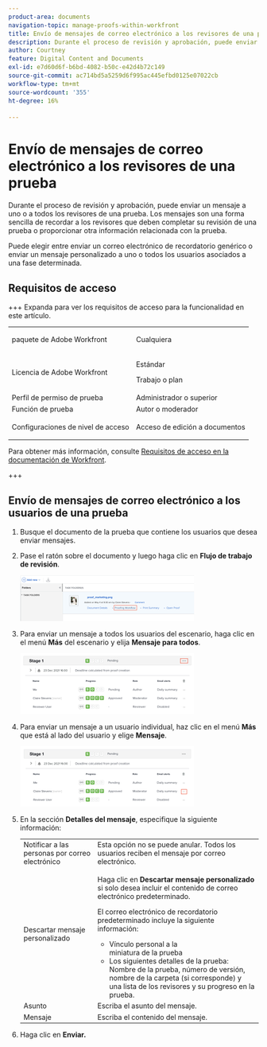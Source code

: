 ```yaml
---
product-area: documents
navigation-topic: manage-proofs-within-workfront
title: Envío de mensajes de correo electrónico a los revisores de una prueba
description: Durante el proceso de revisión y aprobación, puede enviar un mensaje a uno o a todos los revisores de una prueba. Los mensajes son una forma sencilla de recordar a los revisores que deben completar su revisión de una prueba o proporcionar otra información relacionada con la prueba.
author: Courtney
feature: Digital Content and Documents
exl-id: e7d60d6f-b6bd-4082-b50c-e42d4b72c149
source-git-commit: ac714bd5a5259d6f995ac445efbd0125e07022cb
workflow-type: tm+mt
source-wordcount: '355'
ht-degree: 16%

---
```


# Envío de mensajes de correo electrónico a los revisores de una prueba

Durante el proceso de revisión y aprobación, puede enviar un mensaje a uno o a todos los revisores de una prueba. Los mensajes son una forma sencilla de recordar a los revisores que deben completar su revisión de una prueba o proporcionar otra información relacionada con la prueba.

Puede elegir entre enviar un correo electrónico de recordatorio genérico o enviar un mensaje personalizado a uno o todos los usuarios asociados a una fase determinada.

## Requisitos de acceso

+++ Expanda para ver los requisitos de acceso para la funcionalidad en este artículo.

<table style="table-layout:auto"> 
 <col> 
 <col> 
 <tbody> 
  <tr> 
   <td role="rowheader">paquete de Adobe Workfront</td> 
   <td> <p>Cualquiera</p> </td> 
  </tr> 
  <tr> 
   <td role="rowheader">Licencia de Adobe Workfront</td> 
   <td>
   <p>Estándar</p>
   <p>Trabajo o plan</p>
   </td> 
  </tr> 
  <tr> 
   <td role="rowheader">Perfil de permiso de prueba </td> 
   <td>Administrador o superior</td> 
  </tr> 
  <tr> 
   <td role="rowheader">Función de prueba</td> 
   <td>Autor o moderador</td> 
  </tr> 
  <tr> 
   <td role="rowheader">Configuraciones de nivel de acceso</td> 
   <td> <p>Acceso de edición a documentos</p> </td> 
  </tr> 
 </tbody> 
</table>

Para obtener más información, consulte [Requisitos de acceso en la documentación de Workfront](/help/quicksilver/administration-and-setup/add-users/access-levels-and-object-permissions/access-level-requirements-in-documentation.md).

+++

## Envío de mensajes de correo electrónico a los usuarios de una prueba

1. Busque el documento de la prueba que contiene los usuarios que desea enviar mensajes.
1. Pase el ratón sobre el documento y luego haga clic en **Flujo de trabajo de revisión**.

   ![Flujo de trabajo de revisión](assets/proof-workflow-doc-list-350x92.png)

1. Para enviar un mensaje a todos los usuarios del escenario, haga clic en el menú **Más** del escenario y elija **Mensaje para todos**.

   ![Mensaje en fase](assets/message-stage-350x122.png)

1. Para enviar un mensaje a un usuario individual, haz clic en el menú **Más** que está al lado del usuario y elige **Mensaje**.

   ![Usuario de mensaje](assets/message-user-350x121.png)

1. En la sección **Detalles del mensaje**, especifique la siguiente información:

   <table style="table-layout:auto"> 
    <col> 
    <col> 
    <tbody> 
     <tr> 
      <td role="rowheader">Notificar a las personas por correo electrónico</td> 
      <td>Esta opción no se puede anular. Todos los usuarios reciben el mensaje por correo electrónico.</td> 
     </tr> 
     <tr> 
      <td role="rowheader">Descartar mensaje personalizado</td> 
      <td> <p>Haga clic en <strong>Descartar mensaje personalizado</strong> si solo desea incluir el contenido de correo electrónico predeterminado.</p> <p>El correo electrónico de recordatorio predeterminado incluye la siguiente información:</p> 
       <ul> 
        <li>Vínculo personal a la <br>miniatura de la prueba<br></li> 
        <li>Los siguientes detalles de la prueba: Nombre de la prueba, número de versión, nombre de la carpeta (si corresponde) y una lista de los revisores y su progreso en la prueba.</li> 
       </ul> </td> 
     </tr> 
     <tr> 
      <td role="rowheader">Asunto</td> 
      <td>Escriba el asunto del mensaje.</td> 
     </tr> 
     <tr> 
      <td role="rowheader">Mensaje</td> 
      <td>Escriba el contenido del mensaje.</td> 
     </tr> 
    </tbody> 
   </table>

1. Haga clic en **Enviar.**
